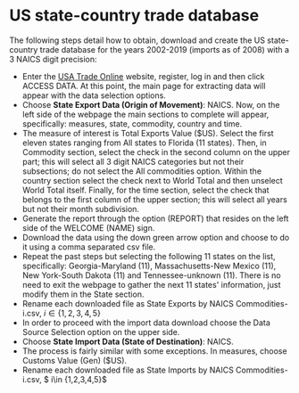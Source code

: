 # US state-country trade database 	

The following steps detail how to obtain, download and create the US state-country trade database for the years 2002-2019 (imports as of 2008) with a 3 NAICS digit precision:

- Enter the [USA Trade Online](http://usatrade.census.gov/) website, register, log in and then click ACCESS DATA. At this point, the main page for extracting data will appear with the data selection options. 
- Choose **State Export Data (Origin of Movement)**: NAICS. Now, on the left side of the webpage the main sections to complete will appear, specifically: measures, state, commodity, country and time. 
- The measure of interest is Total Exports Value ($US). Select the first eleven states ranging from All states to Florida (11 states). Then, in Commodity section, select the check in the second column on the upper part; this will select all 3 digit NAICS categories but not their subsections; do not select the All commodities option. Within the country section select the check next to World Total and then unselect World Total itself. Finally, for the time section, select the check that belongs to the first column of the upper section; this will select all years but not their month subdivision.
- Generate the report through the option (REPORT) that resides on the left side of the WELCOME (NAME) sign.
- Download the data using the down green arrow option and choose to do it using a comma separated csv file. 
- Repeat the past steps but selecting the following 11 states on the list, specifically: Georgia-Maryland (11), Massachusetts-New Mexico (11), New York-South Dakota (11) and Tennessee-unknown (11). There is no need to exit the webpage to gather the next 11 states' information, just modify them in the State section. 
- Rename each downloaded file as State Exports by NAICS Commodities-i.csv,  $i\in \{1,2,3,4,5\}$       
- In order to proceed with the import data download choose the Data Source Selection option on the upper side.
- Choose **State Import Data (State of Destination)**: NAICS.
- The process is fairly similar with some exceptions. In measures, choose Customs Value (Gen) ($US).
- Rename each downloaded file as State Imports by NAICS Commodities-i.csv,  $ i\in \{1,2,3,4,5\}$ 

